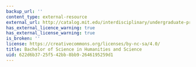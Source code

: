 ```yaml
---
backup_url: ''
content_type: external-resource
external_url: http://catalog.mit.edu/interdisciplinary/undergraduate-programs/degrees/humanities-science/
has_external_licence_warning: true
has_external_license_warning: true
is_broken: ''
license: https://creativecommons.org/licenses/by-nc-sa/4.0/
title: Bachelor of Science in Humanities and Science
uid: 622d6b37-25f5-42bb-8bb9-2646195259d1
---
```

